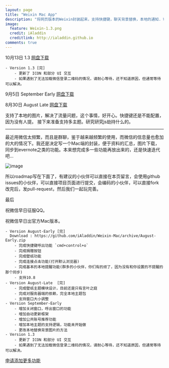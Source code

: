 ```yaml
---
layout: page
title: "Weixin Mac App"
description: "将网页版本的Weixin封装起来，支持快捷键，聊天背景替换，本地的通知. Weixin For Mac,Wechat for Mac"
image:
  feature: Weixin-1.3.png
  credit: iAladdin
  creditlink: http://ialaddin.github.io
comments: true  
---
```


10月13日 1.3 [网盘下载](http://pan.baidu.com/s/1d0I5g)
    
    - Version 1.3 [完]
        - 更新了 ICON 和部分 UI 交互
        - 如果遇到了无法加载微信登录二维码的情况，请耐心等待，还不知道原因，但通常等待可以解决。


9月5日 September Early [网盘下载](http://pan.baidu.com/share/link?shareid=2367862141&uk=2885731703)

8月30日 August Late [网盘下载](http://yun.baidu.com/share/link?shareid=3983916216&uk=2885731703&third=0)

支持了本地的图片，解决了流量问题，这个事情，好开心。快捷键还是不能配置，因为没有人提。
接下来准备支持多主题。研究研究js劫持什么的。

---

最近用微信太频繁，而且是群聊，鉴于越来越频繁的使用，而微信的信息量也愈加的大的情况下。我还是决定写一个Mac端的封装，便于资料的汇总，图片下载，同步到evernote之类的功能。本来想完成多一些功能再放出来的，还是快速迭代吧...  

![image](http://i.minus.com/ibqGAg0sR5QNY2.png)


所以roadmap写在下面了，有建议的小伙伴可以直接在本页留言，会使用github issues的小伙伴，可以直接项目页面进行提交，会编码的小伙伴，可以直接fork 改完后，发pull-request，然后我们一起玩完善。

最后

祝微信早日征服QQ。

祝微信早日出官方Mac版本。



    - Version August-Early [完] 
      Download : https://github.com/iAladdin/Weixin-Mac/archive/August-Early.zip
        - 完成快捷键呼出功能 `cmd+control+o`
        - 完成捐赠按钮
        - 完成壁纸功能
        - 完成连接点击功能(打开默认浏览器)
        - 完成基本的本地提醒功能(群多的小伙伴，你们有的烦了，因为没有和你设置的不提醒的那个同步)
        - 支持10.8
    - Version August-Late  [完]
        - 完成壁纸主题模块设计，目前还是只有言叶之庭
        - 完成对服务器端的依赖，完全本地主题包
        - 支持窗口大小调整
    - Version September-Early 
        - 增加关闭窗口，呼出窗口的功能
        - 增加自动更新框架
        - 增加公共账号推荐功能
        - 增加本地主题的支持逻辑，功能未开始做
        - 更改本地替换背景图片的方法
    - Version 1.3
        - 更新了 ICON 和部分 UI 交互
        - 如果遇到了无法加载微信登录二维码的情况，请耐心等待，还不知道原因，但通常等待可以解决。



[申请添加更多功能](https://github.com/iAladdin/Weixin-Mac/issues)